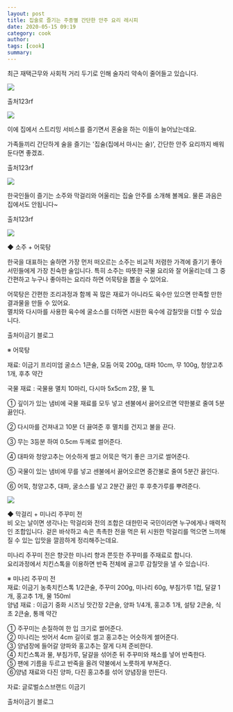 ```yaml
---
layout: post
title: 집술로 즐기는 주종별 간단한 안주 요리 레시피 
date: 2020-05-15 09:19
category: cook
author: 
tags: [cook]
summary: 
---
```



최근 재택근무와 사회적 거리 두기로 인해 술자리 약속이 줄어들고 있습니다.  

  

![](https://img1.daumcdn.net/thumb/R720x0/?fname=https%3A%2F%2Ft1.daumcdn.net%2Fliveboard%2Frealfood%2F05cb15c6669344318fd5d828605386cc.jpg)

출처123rf

![](https://img1.daumcdn.net/thumb/R720x0/?fname=https%3A%2F%2Ft1.daumcdn.net%2Fliveboard%2Frealfood%2Fcca95e4a35004ce9a793100d05205bac.jpg)

이에 집에서 스트리밍 서비스를 즐기면서 혼술을 하는 이들이 늘어났는데요.  
  
가족들끼리 간단하게 술을 즐기는 '집술(집에서 마시는 술)', 간단한 안주 요리까지 배워둔다면 좋겠죠.  

출처123rf

![](https://img1.daumcdn.net/thumb/R720x0/?fname=https%3A%2F%2Ft1.daumcdn.net%2Fliveboard%2Frealfood%2Fd55d2ef86a2a4c178864ef830140d234.JPG)

한국인들이 즐기는 소주와 막걸리와 어울리는 집술 안주를 소개해 볼께요. 물론 과음은 집에서도 안됩니다~  

출처123rf

![](https://img1.daumcdn.net/thumb/R720x0/?fname=https%3A%2F%2Ft1.daumcdn.net%2Fliveboard%2Frealfood%2Fcde70722a59c4e3ca9348246500150cb.JPG)

◆ 소주 + 어묵탕  
  
한국을 대표하는 술하면 가장 먼저 떠오르는 소주는 비교적 저렴한 가격에 즐기기 좋아 서민들에게 가장 친숙한 술입니다. 특히 소주는 따뜻한 국물 요리와 잘 어울리는데 그 중 간편하고 누구나 좋아하는 요리라 하면 어묵탕을 뽑을 수 있어요.  
  
어묵탕은 간편한 조리과정과 함께 꼭 많은 재료가 아니라도 육수만 있으면 만족할 만한 결과물을 만들 수 있어요.  
멸치와 다시마를 사용한 육수에 굴소스를 더하면 시원한 육수에 감칠맛을 더할 수 있습니다.  

출처이금기 블로그

※ 어묵탕

재료: 이금기 프리미엄 굴소스 1큰술, 모둠 어묵 200g, 대파 10cm, 무 100g, 청양고추 1개, 후추 약간

국물 재료 : 국물용 멸치 10마리, 다시마 5x5cm 2장, 물 1L

① 깊이가 있는 냄비에 국물 재료를 모두 넣고 센불에서 끓어오르면 약한불로 줄여 5분 끓인다.

② 다시마를 건져내고 10분 더 끓여준 후 멸치를 건지고 불을 끈다.

③ 무는 3등분 하여 0.5cm 두께로 썰어준다.

④ 대파와 청양고추는 어슷하게 썰고 어묵은 먹기 좋은 크기로 썰어준다.

⑤ 국물이 있는 냄비에 무를 넣고 센불에서 끓어오르면 중간불로 줄여 5분간 끓인다.

⑥ 어묵, 청양고추, 대파, 굴소스를 넣고 2분간 끓인 후 후춧가루를 뿌려준다.

![](https://img1.daumcdn.net/thumb/R720x0/?fname=https%3A%2F%2Ft1.daumcdn.net%2Fliveboard%2Frealfood%2Fba46aa0c5357466bad0c695214428e7b.JPG)

◆ 막걸리 + 미나리 주꾸미 전  
비 오는 날이면 생각나는 막걸리와 전의 조합은 대한민국 국민이라면 누구에게나 매력적인 조합입니다. 겉은 바삭하고 속은 촉촉한 전을 먹은 뒤 시원한 막걸리를 먹으면 느끼해질 수 있는 입맛을 깔끔하게 정리해주는데요.  
  
미나리 주꾸미 전은 향긋한 미나리 향과 쫀듯한 주꾸미를 주재료로 합니다.  
요리과정에서 치킨스톡을 이용하면 반죽 전체에 골고루 감칠맛을 낼 수 있습니다.  
  
※ 미나리 주꾸미 전  
재료: 이금기 농축치킨스톡 1/2큰술, 주꾸미 200g, 미나리 60g, 부침가루 1컵, 달걀 1개, 홍고추 1개, 물 150ml  
양념 재료 : 이금기 중화 시즈닝 맛간장 2큰술, 양파 1/4개, 홍고추 1개, 설탕 2큰술, 식초 2큰술, 통깨 약간  
  
① 주꾸미는 손질하여 한 입 크기로 썰어준다.  
② 미나리는 씻어서 4cm 길이로 썰고 홍고추는 어슷하게 썰어준다.  
③ 양념장에 들어갈 양파와 홍고추는 잘게 다져 준비한다.  
④ 치킨스톡과 물, 부침가루, 달걀을 섞어준 뒤 주꾸미와 채소를 넣어 반죽한다.  
⑤ 팬에 기름을 두르고 반죽을 올려 약불에서 노릇하게 부쳐준다.  
⑥양념 재료와 다진 양파, 다진 홍고추를 섞어 양념장을 만든다.  
  
자료: 글로벌소스브랜드 이금기  

출처이금기 블로그